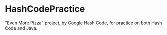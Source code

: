 # HashCodePractice
"Even More Pizza" project, by Google Hash Code, for practice on both Hash Code and Java.
